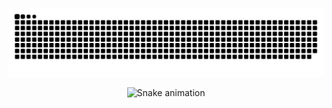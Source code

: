 ![](https://raw.githubusercontent.com/GaluhApr/Snake-in-Contribution-Grid/output/github-contribution-grid-snake-dark.svg)

<div id="header" align="center">
  
![Snake animation](https://user-images.githubusercontent.com/74038190/225813708-98b745f2-7d22-48cf-9150-083f1b00d6c9.gif)
  
</div>

